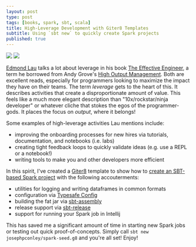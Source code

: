 ```yaml
---
layout: post
type: post
tags: [books, spark, sbt, scala]
title: High-Leverage Development with Giter8 Templates
subtitle: Using `sbt new` to quickly create Spark projects 
published: true
---
```


<img src="https://images.gr-assets.com/books/1427583285l/25238425.jpg"/>
<img src="https://images.gr-assets.com/books/1347800461l/324750.jpg"/>

[Edmond Lau](https://twitter.com/edmondlau) talks a lot about leverage in his book 
[The Effective Engineer](https://www.goodreads.com/book/show/25238425-the-effective-engineer?from_search=true), 
a term he borrowed from Andy Grove's [High Output Management](https://www.goodreads.com/book/show/324750.High_Output_Management?ac=1&from_search=true).
Both are excellent reads, especially for programmers looking to maximize the impact they have on their teams.
The term _leverage_ gets to the heart of this. It describes activities that create a disproportionate amount of value.
This feels like a much more elegant description than "10x/rockstar/ninja developer" or whatever cliche that stokes
the egos of the programmer-gods.  It places the focus on *output*, where it belongs!

Some examples of high-leverage activities Lau mentions include:

- improving the onboarding processes for new hires via tutorials, documentation, and notebooks (i.e. labs)
- creating tight feedback loops to quickly validate ideas (e.g. use a REPL or a notebook!) 
- writing tools to make you and other developers more efficient

In this spirit, I've created a [Giter8](http://www.foundweekends.org/giter8/) template to show how to 
[create an SBT-based Spark project](https://github.com/josephpconley/spark-seed.g8) with the following accouterments:

- utilities for logging and writing dataframes in common formats
- configuration via [Typesafe Config](https://github.com/typesafehub/config)
- building the fat jar via [sbt-assembly](https://github.com/sbt/sbt-assembly)
- release support via [sbt-release](https://github.com/sbt/sbt-release)
- support for running your Spark job in Intellij

This has saved me a significant amount of time in starting new Spark jobs or testing out quick proof-of-concepts.
Simply call `sbt new josephpconley/spark-seed.g8` and you're all set!  Enjoy!  
